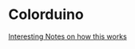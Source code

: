 # Colorduino

[Interesting Notes on how this works](http://wiki.sunfounder.cc/index.php?title=Full_Color_RGB_LED_Matrix_Driver_Shield_%2B_RGB_Matrix_Screen)

